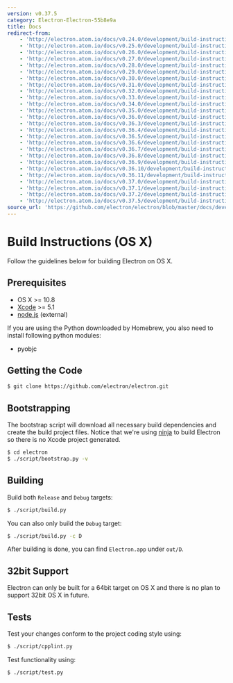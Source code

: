 ```yaml
---
version: v0.37.5
category: Electron-Electron-55b8e9a
title: Docs
redirect-from:
    - 'http://electron.atom.io/docs/v0.24.0/development/build-instructions-osx/'
    - 'http://electron.atom.io/docs/v0.25.0/development/build-instructions-osx/'
    - 'http://electron.atom.io/docs/v0.26.0/development/build-instructions-osx/'
    - 'http://electron.atom.io/docs/v0.27.0/development/build-instructions-osx/'
    - 'http://electron.atom.io/docs/v0.28.0/development/build-instructions-osx/'
    - 'http://electron.atom.io/docs/v0.29.0/development/build-instructions-osx/'
    - 'http://electron.atom.io/docs/v0.30.0/development/build-instructions-osx/'
    - 'http://electron.atom.io/docs/v0.31.0/development/build-instructions-osx/'
    - 'http://electron.atom.io/docs/v0.32.0/development/build-instructions-osx/'
    - 'http://electron.atom.io/docs/v0.33.0/development/build-instructions-osx/'
    - 'http://electron.atom.io/docs/v0.34.0/development/build-instructions-osx/'
    - 'http://electron.atom.io/docs/v0.35.0/development/build-instructions-osx/'
    - 'http://electron.atom.io/docs/v0.36.0/development/build-instructions-osx/'
    - 'http://electron.atom.io/docs/v0.36.3/development/build-instructions-osx/'
    - 'http://electron.atom.io/docs/v0.36.4/development/build-instructions-osx/'
    - 'http://electron.atom.io/docs/v0.36.5/development/build-instructions-osx/'
    - 'http://electron.atom.io/docs/v0.36.6/development/build-instructions-osx/'
    - 'http://electron.atom.io/docs/v0.36.7/development/build-instructions-osx/'
    - 'http://electron.atom.io/docs/v0.36.8/development/build-instructions-osx/'
    - 'http://electron.atom.io/docs/v0.36.9/development/build-instructions-osx/'
    - 'http://electron.atom.io/docs/v0.36.10/development/build-instructions-osx/'
    - 'http://electron.atom.io/docs/v0.36.11/development/build-instructions-osx/'
    - 'http://electron.atom.io/docs/v0.37.0/development/build-instructions-osx/'
    - 'http://electron.atom.io/docs/v0.37.1/development/build-instructions-osx/'
    - 'http://electron.atom.io/docs/v0.37.2/development/build-instructions-osx/'
    - 'http://electron.atom.io/docs/v0.37.5/development/build-instructions-osx/'
source_url: 'https://github.com/electron/electron/blob/master/docs/development/build-instructions-osx.md'
---
```


# Build Instructions (OS X)

Follow the guidelines below for building Electron on OS X.

## Prerequisites

* OS X >= 10.8
* [Xcode](https://developer.apple.com/technologies/tools/) >= 5.1
* [node.js](http://nodejs.org) (external)

If you are using the Python downloaded by Homebrew, you also need to install
following python modules:

* pyobjc

## Getting the Code

```bash
$ git clone https://github.com/electron/electron.git
```

## Bootstrapping

The bootstrap script will download all necessary build dependencies and create
the build project files. Notice that we're using [ninja](https://ninja-build.org/) to build Electron so
there is no Xcode project generated.

```bash
$ cd electron
$ ./script/bootstrap.py -v
```

## Building

Build both `Release` and `Debug` targets:

```bash
$ ./script/build.py
```

You can also only build the `Debug` target:

```bash
$ ./script/build.py -c D
```

After building is done, you can find `Electron.app` under `out/D`.

## 32bit Support

Electron can only be built for a 64bit target on OS X and there is no plan to
support 32bit OS X in future.

## Tests

Test your changes conform to the project coding style using:

```bash
$ ./script/cpplint.py
```

Test functionality using:

```bash
$ ./script/test.py
```
